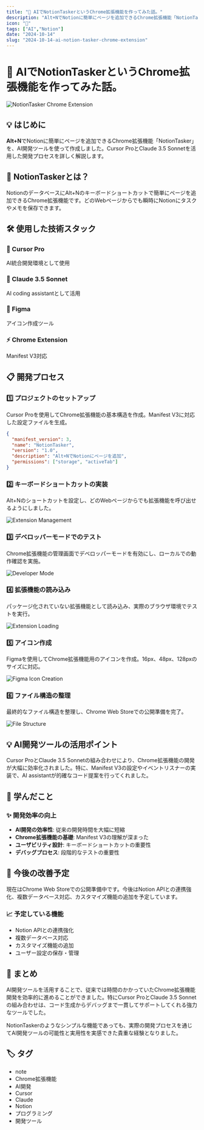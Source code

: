 ```yaml
---
title: "🚀 AIでNotionTaskerというChrome拡張機能を作ってみた話。"
description: "Alt+NでNotionに簡単にページを追加できるChrome拡張機能「NotionTasker」を、AI開発ツールを使って作成しました。Cursor ProとClaude 3.5 Sonnetを活用した開発プロセスを詳しく解説します。"
icon: "🤖"
tags: ["AI","Notion"]
date: "2024-10-14"
slug: "2024-10-14-ai-notion-tasker-chrome-extension"
---
```


# 🚀 AIでNotionTaskerというChrome拡張機能を作ってみた話。

![NotionTasker Chrome Extension](/images/note/n4205dbdd13c4_cb3d85fdb97a82f7df57c5267bc06250.png)

## 💡 はじめに

**Alt+N**でNotionに簡単にページを追加できるChrome拡張機能「NotionTasker」を、AI開発ツールを使って作成しました。Cursor ProとClaude 3.5 Sonnetを活用した開発プロセスを詳しく解説します。

## 🎯 NotionTaskerとは？

NotionのデータベースにAlt+Nのキーボードショートカットで簡単にページを追加できるChrome拡張機能です。どのWebページからでも瞬時にNotionにタスクやメモを保存できます。

## 🛠️ 使用した技術スタック

### 🤖 Cursor Pro
AI統合開発環境として使用

### 🧠 Claude 3.5 Sonnet
AI coding assistantとして活用

### 🎨 Figma
アイコン作成ツール

### ⚡ Chrome Extension
Manifest V3対応

## 📋 開発プロセス

### 1️⃣ プロジェクトのセットアップ

Cursor Proを使用してChrome拡張機能の基本構造を作成。Manifest V3に対応した設定ファイルを生成。

```json
{
  "manifest_version": 3,
  "name": "NotionTasker",
  "version": "1.0",
  "description": "Alt+NでNotionにページを追加",
  "permissions": ["storage", "activeTab"]
}
```

### 2️⃣ キーボードショートカットの実装

Alt+Nのショートカットを設定し、どのWebページからでも拡張機能を呼び出せるようにしました。

![Extension Management](/images/note/n4205dbdd13c4_1728869853-MGD6qQRfijvuF4wLptyJHKTl.png)

### 3️⃣ デベロッパーモードでのテスト

Chrome拡張機能の管理画面でデベロッパーモードを有効にし、ローカルでの動作確認を実施。

![Developer Mode](/images/note/n4205dbdd13c4_1728869406-ETQDgkMaA6O3pCoPFBwYWKJS.png)

### 4️⃣ 拡張機能の読み込み

パッケージ化されていない拡張機能として読み込み、実際のブラウザ環境でテストを実行。

![Extension Loading](/images/note/n4205dbdd13c4_1728869946-ai9fG0CmwEUPVZcxusg4y2XO.png)

### 5️⃣ アイコン作成

Figmaを使用してChrome拡張機能用のアイコンを作成。16px、48px、128pxのサイズに対応。

![Figma Icon Creation](/images/note/n4205dbdd13c4_1728870700-squ7GvSBCjiQc4pMgDthEZwU.png)

### 6️⃣ ファイル構造の整理

最終的なファイル構造を整理し、Chrome Web Storeでの公開準備を完了。

![File Structure](/images/note/n4205dbdd13c4_1728870996-d7yj0SwWOuXLZpa5P1toCBbr.png)

## 💡 AI開発ツールの活用ポイント

Cursor ProとClaude 3.5 Sonnetの組み合わせにより、Chrome拡張機能の開発が大幅に効率化されました。特に、Manifest V3の設定やイベントリスナーの実装で、AI assistantが的確なコード提案を行ってくれました。

## 🎯 学んだこと

### ✨ 開発効率の向上
- **AI開発の効率性**: 従来の開発時間を大幅に短縮
- **Chrome拡張機能の基礎**: Manifest V3の理解が深まった
- **ユーザビリティ設計**: キーボードショートカットの重要性
- **デバッグプロセス**: 段階的なテストの重要性

## 🔧 今後の改善予定

現在はChrome Web Storeでの公開準備中です。今後はNotion APIとの連携強化、複数データベース対応、カスタマイズ機能の追加を予定しています。

### 📈 予定している機能

- Notion APIとの連携強化
- 複数データベース対応
- カスタマイズ機能の追加
- ユーザー設定の保存・管理

## 🎉 まとめ

AI開発ツールを活用することで、従来では時間のかかっていたChrome拡張機能開発を効率的に進めることができました。特にCursor ProとClaude 3.5 Sonnetの組み合わせは、コード生成からデバッグまで一貫してサポートしてくれる強力なツールでした。

NotionTaskerのようなシンプルな機能であっても、実際の開発プロセスを通じてAI開発ツールの可能性と実用性を実感できた貴重な経験となりました。

## 🏷️ タグ

- note
- Chrome拡張機能
- AI開発
- Cursor
- Claude
- Notion
- プログラミング
- 開発ツール
